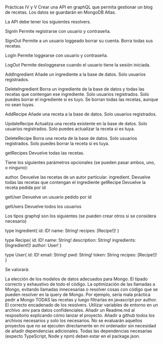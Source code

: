Prácticas IV y V
Crear una API en graphQL que permita gestionar un blog de recetas. Los datos se guardarán en MongoDB Atlas.

La API debe tener los siguientes resolvers.

SignIn
Permite registrarse con usuario y contraseña.

SignOut
Permite a un usuario loggeado borrar su cuenta. Borra todas sus recetas.

LogIn
Permite loggearse con usuario y contraseña.

LogOut
Permite desloggearse cuando el usuario tiene la sesión iniciada.

AddIngredient
Añade un ingrediente a la base de datos. Solo usuarios registrados.

DeleteIngredient
Borra un ingrediente de la base de datos y todas las recetas que contengan ese ingrediente. Solo usuarios registrados. Solo puedes borrar el ingrediente si es tuyo. Se borran todas las recetas, aunque no sean tuyas.

AddRecipe
Añade una receta a la base de datos. Solo usuarios registrados.

UpdateRecipe
Actualiza una receta existente en la base de datos. Solo usuarios registrados. Solo puedes actualizar la receta si es tuya.

DeleteRecipe
Borra una receta de la base de datos. Solo usuarios registrados. Solo puedes borrar la receta si es tuya.

getRecipes
Devuelve todas las recetas.

Tiene los siguientes parámetros opcionales (se pueden pasar ambos, uno, o ninguno):

author. Devuelve las recetas de un autor particular.
ingredient. Devuelve todas las recetas que contengan el ingrediente
getRecipe
Devuelve la receta pedida por id

getUser
Devuelve un usuario pedido por id

getUsers
Devuelve todos los usuarios

Los tipos graphql son los siguientes (se pueden crear otros si se considera necesario)


type Ingredient{
  id: ID!
  name: String!
  recipes: [Recipe!]!
}

type Recipe{
  id: ID!
  name: String!
  description: String!
  ingredients: [Ingredient!]!
  author: User!
}

type User{
  id: ID!
  email: String!
  pwd: String!
  token: String
  recipes: [Recipe!]!
}

Se valorará:

La elección de los modelos de datos adecuados para Mongo.
El tipado correcto y exhaustivo de todo el código.
La optimización de las llamadas a Mongo, evitando llamadas innecesarias o resolver cosas con código que se pueden resolver en la query de Mongo. Por ejemplo, sería mala práctica pedir a Mongo TODAS las recetas y luego filtrarlas en javascript por author.
El correcto encadenado de los resolvers.
Utilizar variables de entorno en un archivo .env para datos confidenciales.
Añadir un Readme.md al respositorio explicando cómo lanzar el proyecto.
Añadir a github todos los archivos necesarios y solo los necesarios.
No se evaluarán aquellos proyectos que no se ejecuten directamente en mi ordenador sin necesidad de añadir dependencias adicionales. Todas las dependencias necesarias (expecto TypeScript, Node y npm) deben estar en el package.json.
